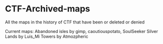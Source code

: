 # CTF-Archived-maps
All the maps in the history of CTF that have been or deleted or denied

Current maps:
Abandoned isles by gimp, caoutiouspotato, SoulSeeker
Silver Lands by Luis_Mi
Towers by Atmozpheric
